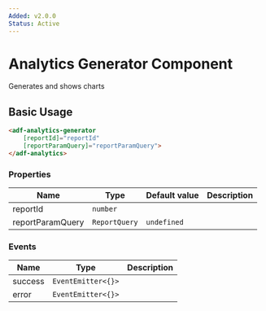 ```yaml
---
Added: v2.0.0
Status: Active
---
```

# Analytics Generator Component

Generates and shows charts

## Basic Usage

```html
<adf-analytics-generator 
    [reportId]="reportId" 
    [reportParamQuery]="reportParamQuery">
</adf-analytics>
```

### Properties

| Name | Type | Default value | Description |
| ---- | ---- | ------------- | ----------- |
| reportId | `number` |  |  |
| reportParamQuery | `ReportQuery` | `undefined` |  |

### Events

| Name | Type | Description |
| ---- | ---- | ----------- |
| success | `EventEmitter<{}>` |  |
| error | `EventEmitter<{}>` |  |
